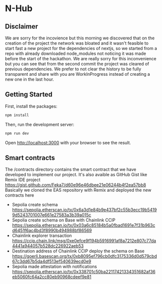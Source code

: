# N-Hub 

## Disclaimer

We are sorry for the incovience but this morning we discovered that on the creation of the project the network was bloated and it wasn't feasible to start fast a new project for the dependencies of nextjs, so we started from a repo with already downloaded node_modules not noticing it was made before the start of the hackathon. We are really sorry for this inconvenience but you can see that from the second commit the project was cleared of previous dependencies. We prefer to not clear the history to be fully transparent and share with you are WorkInProgress instead of creating a new one in the last hour.


## Getting Started
First, install the packages:
```bash
npm install
```

Then, run the development server:

```bash
npm run dev
```

Open [http://localhost:3000](http://localhost:3000) with your browser to see the result.

## Smart contracts
The /contracts directory contains the smart contract that we have developed to implement our project.
It's also avaible as GitHub Gist like Remix IDE project https://gist.github.com/Feka7/d60e96e46dbee21e06244b4f2ea57bb8
Basically we cloned the EAS repository with Remix and deployed the new contracts here

- Sepolia create schema https://sepolia.etherscan.io/tx/0x6a3d1e84b9e437bf2c55b3ecc19b54199d5243701007e661e27583a3b39a015c
- Sepolia create schema on Base with Chainlink CCIP https://sepolia.etherscan.io/tx/0x03a6c85184b5a0fbad1691e7f31b963cd6451f6ac4bd3f8990b494988bf86569
- Chainlink explorer transaction https://ccip.chain.link/msg/0xe0efce9f194b5916991af8a7212e807c77da4441a944057b528dc226922aeb53
- Destination address of Chainlink CCIP deploy the schema on Base https://goerli.basescan.org/tx/0xb8095ef796cb0dfc3175336d0d579cbd67c3dd67b5da4df513ef540639ecd0e9
- Sepolia made attestation with notifications https://sepolia.etherscan.io/tx/0x338701c50ba22117421334351682af36eb5060fc64a2cc80eb90968cdeef9e81

